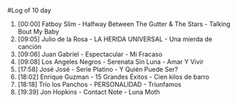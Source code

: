 #Log of 10 day

1. [00:00] Fatboy Slim - Halfway Between The Gutter & The Stars - Talking Bout My Baby
1. [09:05] Julio de la Rosa - LA HERIDA UNIVERSAL - Una mierda de canción
1. [09:06] Juan Gabriel - Espectacular - Mi Fracaso
1. [09:08] Los Angeles Negros - Serenata Sin Luna - Amar Y Vivir
1. [17:58] José José - Serie Platino - Y Quién Puede Ser?
1. [18:02] Enrique Guzman - 15 Grandes Éxitos - Cien kilos de barro
1. [18:18] Trío los Panchos - PERSONALIDAD - Triunfamos
1. [19:39] Jon Hopkins - Contact Note - Luna Moth
